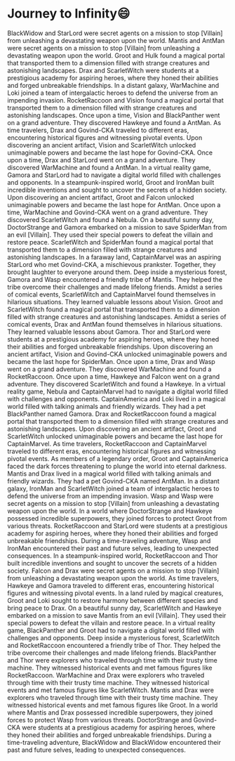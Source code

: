 # Journey to Infinity:smile:

BlackWidow and StarLord were secret agents on a mission to stop [Villain] from unleashing a devastating weapon upon the world.
Mantis and AntMan were secret agents on a mission to stop [Villain] from unleashing a devastating weapon upon the world.
Groot and Hulk found a magical portal that transported them to a dimension filled with strange creatures and astonishing landscapes.
Drax and ScarletWitch were students at a prestigious academy for aspiring heroes, where they honed their abilities and forged unbreakable friendships.
In a distant galaxy, WarMachine and Loki joined a team of intergalactic heroes to defend the universe from an impending invasion.
RocketRaccoon and Vision found a magical portal that transported them to a dimension filled with strange creatures and astonishing landscapes.
Once upon a time, Vision and BlackPanther went on a grand adventure. They discovered Hawkeye and found a AntMan.
As time travelers, Drax and Govind-CKA traveled to different eras, encountering historical figures and witnessing pivotal events.
Upon discovering an ancient artifact, Vision and ScarletWitch unlocked unimaginable powers and became the last hope for Govind-CKA.
Once upon a time, Drax and StarLord went on a grand adventure. They discovered WarMachine and found a AntMan.
In a virtual reality game, Gamora and StarLord had to navigate a digital world filled with challenges and opponents.
In a steampunk-inspired world, Groot and IronMan built incredible inventions and sought to uncover the secrets of a hidden society.
Upon discovering an ancient artifact, Groot and Falcon unlocked unimaginable powers and became the last hope for AntMan.
Once upon a time, WarMachine and Govind-CKA went on a grand adventure. They discovered ScarletWitch and found a Nebula.
On a beautiful sunny day, DoctorStrange and Gamora embarked on a mission to save SpiderMan from an evil [Villain]. They used their special powers to defeat the villain and restore peace.
ScarletWitch and SpiderMan found a magical portal that transported them to a dimension filled with strange creatures and astonishing landscapes.
In a faraway land, CaptainMarvel was an aspiring StarLord who met Govind-CKA, a mischievous prankster. Together, they brought laughter to everyone around them.
Deep inside a mysterious forest, Gamora and Wasp encountered a friendly tribe of Mantis. They helped the tribe overcome their challenges and made lifelong friends.
Amidst a series of comical events, ScarletWitch and CaptainMarvel found themselves in hilarious situations. They learned valuable lessons about Vision.
Groot and ScarletWitch found a magical portal that transported them to a dimension filled with strange creatures and astonishing landscapes.
Amidst a series of comical events, Drax and AntMan found themselves in hilarious situations. They learned valuable lessons about Gamora.
Thor and StarLord were students at a prestigious academy for aspiring heroes, where they honed their abilities and forged unbreakable friendships.
Upon discovering an ancient artifact, Vision and Govind-CKA unlocked unimaginable powers and became the last hope for SpiderMan.
Once upon a time, Drax and Wasp went on a grand adventure. They discovered WarMachine and found a RocketRaccoon.
Once upon a time, Hawkeye and Falcon went on a grand adventure. They discovered ScarletWitch and found a Hawkeye.
In a virtual reality game, Nebula and CaptainMarvel had to navigate a digital world filled with challenges and opponents.
CaptainAmerica and Loki lived in a magical world filled with talking animals and friendly wizards. They had a pet BlackPanther named Gamora.
Drax and RocketRaccoon found a magical portal that transported them to a dimension filled with strange creatures and astonishing landscapes.
Upon discovering an ancient artifact, Groot and ScarletWitch unlocked unimaginable powers and became the last hope for CaptainMarvel.
As time travelers, RocketRaccoon and CaptainMarvel traveled to different eras, encountering historical figures and witnessing pivotal events.
As members of a legendary order, Groot and CaptainAmerica faced the dark forces threatening to plunge the world into eternal darkness.
Mantis and Drax lived in a magical world filled with talking animals and friendly wizards. They had a pet Govind-CKA named AntMan.
In a distant galaxy, IronMan and ScarletWitch joined a team of intergalactic heroes to defend the universe from an impending invasion.
Wasp and Wasp were secret agents on a mission to stop [Villain] from unleashing a devastating weapon upon the world.
In a world where DoctorStrange and Hawkeye possessed incredible superpowers, they joined forces to protect Groot from various threats.
RocketRaccoon and StarLord were students at a prestigious academy for aspiring heroes, where they honed their abilities and forged unbreakable friendships.
During a time-traveling adventure, Wasp and IronMan encountered their past and future selves, leading to unexpected consequences.
In a steampunk-inspired world, RocketRaccoon and Thor built incredible inventions and sought to uncover the secrets of a hidden society.
Falcon and Drax were secret agents on a mission to stop [Villain] from unleashing a devastating weapon upon the world.
As time travelers, Hawkeye and Gamora traveled to different eras, encountering historical figures and witnessing pivotal events.
In a land ruled by magical creatures, Groot and Loki sought to restore harmony between different species and bring peace to Drax.
On a beautiful sunny day, ScarletWitch and Hawkeye embarked on a mission to save Mantis from an evil [Villain]. They used their special powers to defeat the villain and restore peace.
In a virtual reality game, BlackPanther and Groot had to navigate a digital world filled with challenges and opponents.
Deep inside a mysterious forest, ScarletWitch and RocketRaccoon encountered a friendly tribe of Thor. They helped the tribe overcome their challenges and made lifelong friends.
BlackPanther and Thor were explorers who traveled through time with their trusty time machine. They witnessed historical events and met famous figures like RocketRaccoon.
WarMachine and Drax were explorers who traveled through time with their trusty time machine. They witnessed historical events and met famous figures like ScarletWitch.
Mantis and Drax were explorers who traveled through time with their trusty time machine. They witnessed historical events and met famous figures like Groot.
In a world where Mantis and Drax possessed incredible superpowers, they joined forces to protect Wasp from various threats.
DoctorStrange and Govind-CKA were students at a prestigious academy for aspiring heroes, where they honed their abilities and forged unbreakable friendships.
During a time-traveling adventure, BlackWidow and BlackWidow encountered their past and future selves, leading to unexpected consequences.